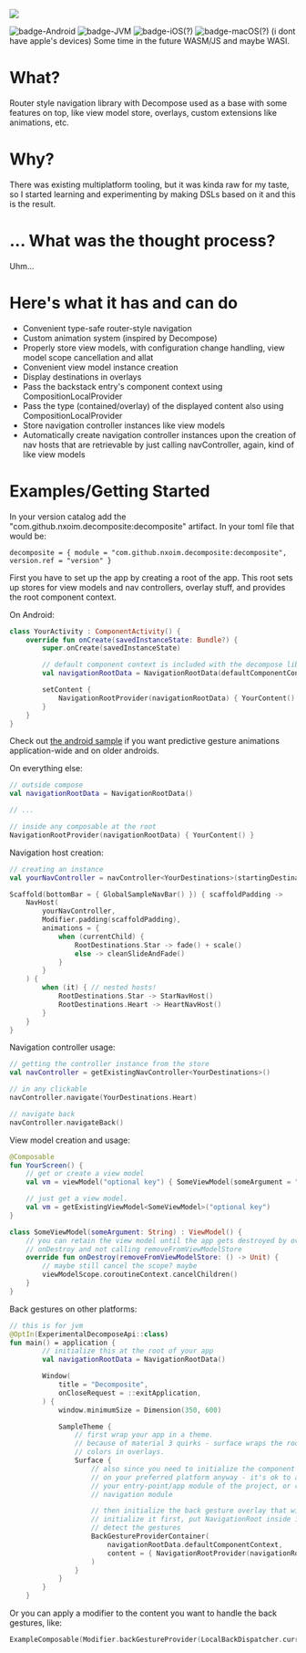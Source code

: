 [![](https://jitpack.io/v/nxoim/decomposite.svg)](https://jitpack.io/#nxoim/decomposite)

![badge-Android](https://img.shields.io/badge/Platform-Android-brightgreen)
![badge-JVM](https://img.shields.io/badge/Platform-JVM-orange)
![badge-iOS](https://img.shields.io/badge/Platform-iOS-lightgray)(?)
![badge-macOS](https://img.shields.io/badge/Platform-macOS-purple)(?)
(i dont have apple's devices) Some time in the future WASM/JS and maybe WASI.

# What?
Router style navigation library with Decompose used as a base with some features on top, like view model store, overlays, custom extensions like animations, etc.

# Why?
There was existing multiplatform tooling, but it was kinda raw for my taste, so I started learning and experimenting by making DSLs based on it and this is the result.

# ... What was the thought process?
Uhm...

# Here's what it has and can do
- Convenient type-safe router-style navigation
- Custom animation system (inspired by Decompose)
- Properly store view models, with configuration change handling, view model scope cancellation and allat
- Convenient view model instance creation
- Display destinations in overlays
- Pass the backstack entry's component context using CompositionLocalProvider
- Pass the type (contained/overlay) of the displayed content also using CompositionLocalProvider 
- Store navigation controller instances like view models
- Automatically create navigation controller instances upon the creation of nav hosts that are retrievable by just calling navController, again, kind of like view models

# Examples/Getting Started
In your version catalog add the "com.github.nxoim.decomposite:decomposite" artifact. In your toml file that would be:
```
decomposite = { module = "com.github.nxoim.decomposite:decomposite", version.ref = "version" }
```

First you have to set up the app by creating a root of the app. This root sets up stores for view models and nav controllers, overlay stuff, and provides the root component context.

On Android:
```kotlin
class YourActivity : ComponentActivity() {
    override fun onCreate(savedInstanceState: Bundle?) {
    	super.onCreate(savedInstanceState)

        // default component context is included with the decompose library
        val navigationRootData = NavigationRootData(defaultComponentContext())

        setContent {
            NavigationRootProvider(navigationRootData) { YourContent() }
        }
    }
}
```

Check out [the android sample](https://github.com/nxoim/decomposite/blob/update/sample/app/src/androidMain/kotlin/com/nxoim/decomposite/App.android.kt) if you want predictive gesture animations application-wide and on older androids. 

On everything else:
```kotlin
// outside compose
val navigationRootData = NavigationRootData()

// ...

// inside any composable at the root
NavigationRootProvider(navigationRootData) { YourContent() }
```

Navigation host creation:
```kotlin
// creating an instance
val yourNavController = navController<YourDestinations>(startingDestination = YourDestinations.Star)

Scaffold(bottomBar = { GlobalSampleNavBar() }) { scaffoldPadding ->
    NavHost(
        yourNavController,
        Modifier.padding(scaffoldPadding),        
        animations = {
            when (currentChild) {
                RootDestinations.Star -> fade() + scale()
                else -> cleanSlideAndFade()
            }
        }
    ) {
        when (it) { // nested hosts!
            RootDestinations.Star -> StarNavHost()
            RootDestinations.Heart -> HeartNavHost()
        }
    }    
}
```

Navigation controller usage:
```kotlin
// getting the controller instance from the store
val navController = getExistingNavController<YourDestinations>()

// in any clickable
navController.navigate(YourDestinations.Heart)

// navigate back
navController.navigateBack()
```

View model creation and usage:
```kotlin
@Composable
fun YourScreen() {
    // get or create a view model
    val vm = viewModel("optional key") { SomeViewModel(someArgument = "some text") }

    // just get a view model. 
    val vm = getExistingViewModel<SomeViewModel>("optional key")
}

class SomeViewModel(someArgument: String) : ViewModel() {
    // you can retain the view model until the app gets destroyed by overriding 
    // onDestroy and not calling removeFromViewModelStore
    override fun onDestroy(removeFromViewModelStore: () -> Unit) {
        // maybe still cancel the scope? maybe
        viewModelScope.coroutineContext.cancelChildren()
    }
}
```

Back gestures on other platforms:
```kotlin
// this is for jvm
@OptIn(ExperimentalDecomposeApi::class)
fun main() = application {
        // initialize this at the root of your app
        val navigationRootData = NavigationRootData()

        Window(
            title = "Decomposite",
            onCloseRequest = ::exitApplication,
        ) {
            window.minimumSize = Dimension(350, 600)

            SampleTheme {
                // first wrap your app in a theme.
                // because of material 3 quirks - surface wraps the root to fix text
                // colors in overlays.
                Surface {
                    // also since you need to initialize the component context of the app
                    // on your preferred platform anyway - it's ok to add decomposite to
                    // your entry-point/app module of the project, or combine it with your
                    // navigation module

                    // then initialize the back gesture overlay that will handle the back gestures.
                    // initialize it first, put NavigationRoot inside it, else overlays will not
                    // detect the gestures
                    BackGestureProviderContainer(
                        navigationRootData.defaultComponentContext,
                        content = { NavigationRootProvider(navigationRootData) { App() } }
                    )
                }
            }
        }
    }
```

Or you can apply a modifier to the content you want to handle the back gestures, like:
```kotlin
ExampleComposable(Modifier.backGestureProvider(LocalBackDispatcher.current))
```
